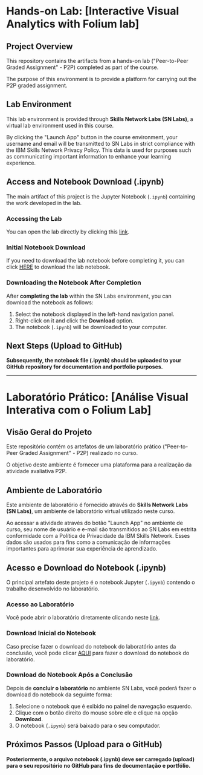 # Hands-on Lab: [Interactive Visual Analytics with Folium lab]

## Project Overview

This repository contains the artifacts from a hands-on lab ("Peer-to-Peer Graded Assignment" - P2P) completed as part of the course.

The purpose of this environment is to provide a platform for carrying out the P2P graded assignment.

## Lab Environment

This lab environment is provided through **Skills Network Labs (SN Labs)**, a virtual lab environment used in this course.

By clicking the "Launch App" button in the course environment, your username and email will be transmitted to SN Labs in strict compliance with the IBM Skills Network Privacy Policy. This data is used for purposes such as communicating important information to enhance your learning experience.

## Access and Notebook Download (.ipynb)

The main artifact of this project is the Jupyter Notebook (`.ipynb`) containing the work developed in the lab.

### Accessing the Lab

You can open the lab directly by clicking this [link](LINK_TO_OPEN_LAB).

### Initial Notebook Download

If you need to download the lab notebook before completing it, you can click [HERE](LINK_TO_INITIAL_NOTEBOOK_DOWNLOAD) to download the lab notebook.

### Downloading the Notebook After Completion

After **completing the lab** within the SN Labs environment, you can download the notebook as follows:

1.  Select the notebook displayed in the left-hand navigation panel.
2.  Right-click on it and click the **Download** option.
3.  The notebook (`.ipynb`) will be downloaded to your computer.

## Next Steps (Upload to GitHub)

**Subsequently, the notebook file (.ipynb) should be uploaded to your GitHub repository for documentation and portfolio purposes.**

---

# Laboratório Prático: [Análise Visual Interativa com o Folium Lab]

## Visão Geral do Projeto

Este repositório contém os artefatos de um laboratório prático ("Peer-to-Peer Graded Assignment" - P2P) realizado no curso.

O objetivo deste ambiente é fornecer uma plataforma para a realização da atividade avaliativa P2P.

## Ambiente de Laboratório

Este ambiente de laboratório é fornecido através do **Skills Network Labs (SN Labs)**, um ambiente de laboratório virtual utilizado neste curso.

Ao acessar a atividade através do botão "Launch App" no ambiente de curso, seu nome de usuário e e-mail são transmitidos ao SN Labs em estrita conformidade com a Política de Privacidade da IBM Skills Network. Esses dados são usados para fins como a comunicação de informações importantes para aprimorar sua experiência de aprendizado.

## Acesso e Download do Notebook (.ipynb)

O principal artefato deste projeto é o notebook Jupyter (`.ipynb`) contendo o trabalho desenvolvido no laboratório.

### Acesso ao Laboratório

Você pode abrir o laboratório diretamente clicando neste [link](LINK_PARA_ABRIR_O_LABORATORIO).

### Download Inicial do Notebook

Caso precise fazer o download do notebook do laboratório antes da conclusão, você pode clicar [AQUI](LINK_PARA_DOWNLOAD_DO_NOTEBOOK_INICIAL) para fazer o download do notebook do laboratório.

### Download do Notebook Após a Conclusão

Depois de **concluir o laboratório** no ambiente SN Labs, você poderá fazer o download do notebook da seguinte forma:

1.  Selecione o notebook que é exibido no painel de navegação esquerdo.
2.  Clique com o botão direito do mouse sobre ele e clique na opção **Download**.
3.  O notebook (`.ipynb`) será baixado para o seu computador.

## Próximos Passos (Upload para o GitHub)

**Posteriormente, o arquivo notebook (.ipynb) deve ser carregado (upload) para o seu repositório no GitHub para fins de documentação e portfólio.**
